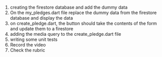 1. creating the firestore database and add the dummy data
2. On the my_pledges.dart file replace the dummy data from the firestore database and display the data
3. on create_pledge.dart, the button should take the contents of the form and update them to a firestore
4. adding the media query to the create_pledge.dart file
5. writing some unit tests
6. Record the video
7. Check the rubric
   